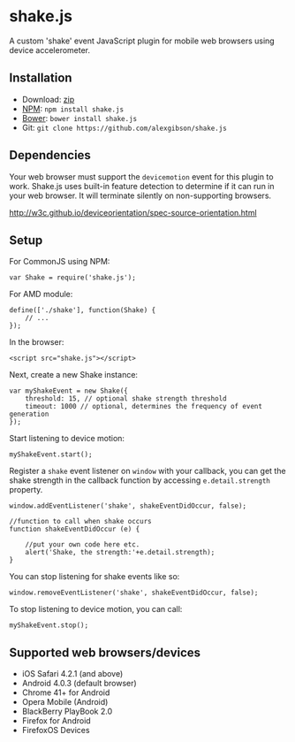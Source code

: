 shake.js
=======================================

A custom 'shake' event JavaScript plugin for mobile web browsers using device accelerometer.

Installation
---------------------------------------

* Download: [zip](https://github.com/alexgibson/shake.js/zipball/master)
* [NPM](https://www.npmjs.org/): `npm install shake.js`
* [Bower](https://github.com/twitter/bower/): `bower install shake.js`
* Git: `git clone https://github.com/alexgibson/shake.js`

Dependencies
---------------------------------------

Your web browser must support the `devicemotion` event for this plugin to work. Shake.js uses built-in feature detection to determine if it can run in your web browser. It will terminate silently on non-supporting browsers.

http://w3c.github.io/deviceorientation/spec-source-orientation.html

Setup
---------------------------------------

For CommonJS using NPM:

```
var Shake = require('shake.js');
```

For AMD module:

```
define(['./shake'], function(Shake) {
    // ...
});
```

In the browser:

```
<script src="shake.js"></script>
```

Next, create a new Shake instance:

```
var myShakeEvent = new Shake({
    threshold: 15, // optional shake strength threshold
    timeout: 1000 // optional, determines the frequency of event generation
});
```

Start listening to device motion:

```
myShakeEvent.start();
```

Register a `shake` event listener on `window` with your callback, you can get the shake strength in the callback function by accessing `e.detail.strength` property.

```
window.addEventListener('shake', shakeEventDidOccur, false);

//function to call when shake occurs
function shakeEventDidOccur (e) {

    //put your own code here etc.
    alert('Shake, the strength:'+e.detail.strength);
}
```

You can stop listening for shake events like so:

```
window.removeEventListener('shake', shakeEventDidOccur, false);
```

To stop listening to device motion, you can call:

```
myShakeEvent.stop();
```

Supported web browsers/devices
---------------------------------------

- iOS Safari 4.2.1 (and above)
- Android 4.0.3 (default browser)
- Chrome 41+ for Android
- Opera Mobile (Android)
- BlackBerry PlayBook 2.0
- Firefox for Android
- FirefoxOS Devices
